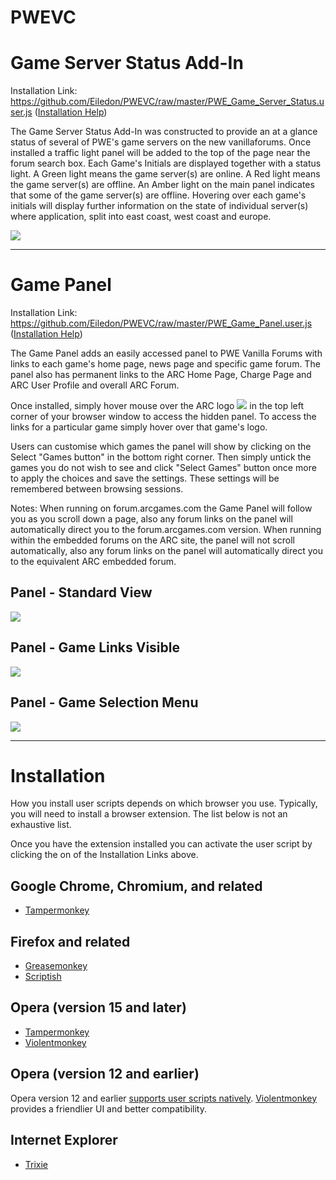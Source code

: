 # PWEVC
<h1>Game Server Status Add-In</h1>

Installation Link: https://github.com/Eiledon/PWEVC/raw/master/PWE_Game_Server_Status.user.js
(<a href='#installation'>Installation Help</a>)

The Game Server Status Add-In was constructed to provide an at a glance status of several of PWE's game servers on the new vanillaforums. Once installed a traffic light panel will be added to the top of the page near the forum search box. Each Game's Initials are displayed together with a status light. A Green light means the game server(s) are online. A Red light means the game server(s) are offline. An Amber light on the main panel indicates that some of the game server(s) are offline. Hovering over each game's initials will display further information on the state of individual server(s) where application, split into east coast, west coast and europe.

<img src="https://rawgit.com/Eiledon/PWEVC/master/pwe_game_server_status.gif">

<hr>
<h1>Game Panel</h1>

Installation Link: https://github.com/Eiledon/PWEVC/raw/master/PWE_Game_Panel.user.js
(<a href='#installation'>Installation Help</a>)

The Game Panel adds an easily accessed panel to PWE Vanilla Forums with links to each game's home page, news page and specific game forum. The panel also has permanent links to the ARC Home Page, Charge Page and ARC User Profile and overall ARC Forum. 

Once installed, simply hover mouse over the ARC logo <img src="https://rawgit.com/Eiledon/PWEVC/master/pwevc_gamepanel_icon.jpg"> in the top left corner of your browser window to access the hidden panel. To access the links for a particular game simply hover over that game's logo.

Users can customise which games the panel will show by clicking on the Select "Games button" in the bottom right corner. Then simply untick the games you do not wish to see and click "Select Games" button once more to apply the choices and save the settings. These settings will be remembered between browsing sessions.

Notes: 
When running on forum.arcgames.com the Game Panel will follow you as you scroll down a page, also any forum links on the panel will automatically direct you to the forum.arcgames.com version. When running within the embedded forums on the ARC site, the panel will not scroll automatically, also any forum links on the panel will automatically direct you to the equivalent ARC embedded forum.

<h2>Panel - Standard View</h2>
<img src="https://rawgit.com/Eiledon/PWEVC/master/pwevc_gamepanel.jpg">
<h2>Panel - Game Links Visible</h2>
<img src="https://rawgit.com/Eiledon/PWEVC/master/pwevc_gamepanel_hover.jpg">
<h2>Panel - Game Selection Menu</h2>
<img src="https://rawgit.com/Eiledon/PWEVC/master/pwevc_gamepanel_menu.jpg">

<hr>
<h1>Installation</h1>

How you install user scripts depends on which browser you use. Typically, you will need to install a browser extension. The list below is not an exhaustive list.

Once you have the extension installed you can activate the user script by clicking the on of the Installation Links above.

<h2><a id="user-content-google-chrome-chromium-and-related" class="anchor" href="#google-chrome-chromium-and-related" aria-hidden="true"><span class="octicon octicon-link"></span></a>Google Chrome, Chromium, and related</h2>
<ul>
    <li><a href="https://chrome.google.com/webstore/detail/tampermonkey/dhdgffkkebhmkfjojejmpbldmpobfkfo">Tampermonkey</a></li>
</ul>

<h2><a id="user-content-firefox-and-related" class="anchor" href="#firefox-and-related" aria-hidden="true"><span class="octicon octicon-link"></span></a>Firefox and related</h2>
<ul>
    <li><a href="https://addons.mozilla.org/firefox/addon/greasemonkey/">Greasemonkey</a></li>
    <li><a href="https://addons.mozilla.org/firefox/addon/scriptish/">Scriptish</a></li>
</ul>

<h2><a id="user-content-opera-version-15-and-later" class="anchor" href="#opera-version-15-and-later" aria-hidden="true"><span class="octicon octicon-link"></span></a>Opera (version 15 and later)</h2>
<ul>
    <li><a href="https://addons.opera.com/extensions/details/tampermonkey-beta/">Tampermonkey</a></li>
    <li><a href="https://addons.opera.com/extensions/details/violent-monkey/">Violentmonkey</a></li>
</ul>

<h2><a id="user-content-opera-version-12-and-earlier" class="anchor" href="#opera-version-12-and-earlier" aria-hidden="true"><span class="octicon octicon-link"></span></a>Opera (version 12 and earlier)</h2>
<p>Opera version 12 and earlier <a href="http://www.opera.com/docs/userjs/using/#writingscripts">supports user scripts natively</a>. <a href="https://addons.opera.com/extensions/details/violent-monkey/">Violentmonkey</a> provides a friendlier UI and better compatibility.</p>

<h2><a id="user-content-internet-explorer" class="anchor" href="#internet-explorer" aria-hidden="true"><span class="octicon octicon-link"></span></a>Internet Explorer</h2>

<ul>
    <li><a href="http://sourceforge.net/projects/trixiewpf45/">Trixie</a></li>
</ul>
